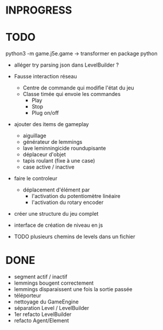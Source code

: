# INPROGRESS


# TODO
python3 -m game.j5e.game
-> transformer en package python

- alléger try parsing json dans LevelBuilder ?    

- Fausse interaction réseau
    - Centre de commande qui modifie l'état du jeu
    - Classe timée qui envoie les commandes
        - Play
        - Stop
        - Plug on/off

- ajouter des items de gameplay
    - aiguillage
    - générateur de lemmings
    - lave leminningicide roundupisante
    - déplaceur d'objet
    - tapis roulant (fixe à une case)
    - case active / inactive


- faire le controleur
    - déplacement d'élément par
        - l'activation du potentiomètre linéaire 
        - l'activation du rotary encoder

- créer une structure du jeu complet

- interface de création de niveau en js

- TODO plusieurs chemins de levels dans un fichier


# DONE

- segment actif / inactif
- lemmings bougent correctement
- lemmings disparaissent une fois la sortie passée
- téléporteur
- nettoyage du GameEngine
- séparation Level / LevelBuilder
- 1er refacto LevelBuilder
- refacto Agent/Element